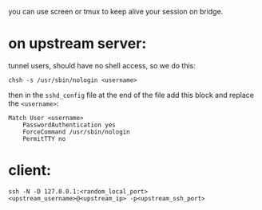you can use screen or tmux to keep alive your session on bridge.

# on upstream server:

tunnel users, should have no shell access, so we do this:

```
chsh -s /usr/sbin/nologin <username>
```

then in the  ```sshd_config```  file at the end of the file add this block and replace the ```<username>```:

```
Match User <username>
    PasswordAuthentication yes
    ForceCommand /usr/sbin/nologin
    PermitTTY no
```

# client:

```
ssh -N -D 127.0.0.1:<random_local_port> <upstream_username>@<upstream_ip> -p<upstream_ssh_port>
```

